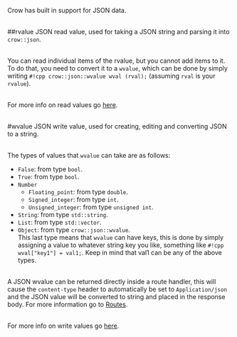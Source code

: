 Crow has built in support for JSON data.<br><br>

##rvalue
JSON read value, used for taking a JSON string and parsing it into `crow::json`.<br><br>

You can read individual items of the rvalue, but you cannot add items to it.<br>
To do that, you need to convert it to a `wvalue`, which can be done by simply writing `#!cpp crow::json::wvalue wval (rval);` (assuming `rval` is your `rvalue`).<br><br>

For more info on read values go [here](/reference/classcrow_1_1json_1_1rvalue.html).<br><br>

#wvalue
JSON write value, used for creating, editing and converting JSON to a string.<br><br>

The types of values that `wvalue` can take are as follows:<br>

- `False`: from type `bool`.
- `True`: from type `bool`.
- `Number`
    - `Floating_point`: from type `double`.
    - `Signed_integer`: from type `int`.
    - `Unsigned_integer`: from type `unsigned int`.
- `String`: from type `std::string`.
- `List`: from type `std::vector`.
- `Object`: from type `crow::json::wvalue`.<br>
This last type means that `wvalue` can have keys, this is done by simply assigning a value to whatever string key you like, something like `#!cpp wval["key1"] = val1;`. Keep in mind that val1 can be any of the above types.<br><br>

A JSON wvalue can be returned directly inside a route handler, this will cause the `content-type` header to automatically be set to `Application/json` and the JSON value will be converted to string and placed in the response body. For more information go to [Routes](/guides/routes).<br><br>

For more info on write values go [here](/reference/classcrow_1_1json_1_1wvalue.html).
